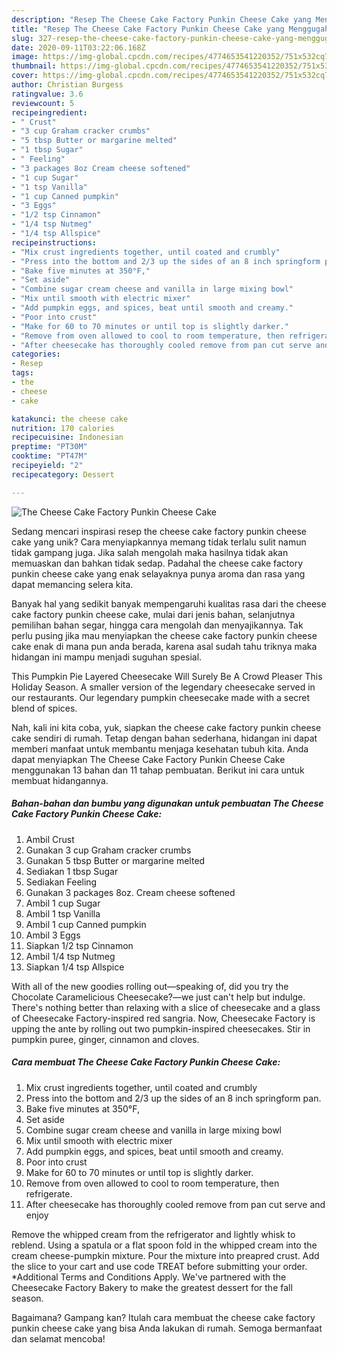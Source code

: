 ```yaml
---
description: "Resep The Cheese Cake Factory Punkin Cheese Cake yang Menggugah Selera"
title: "Resep The Cheese Cake Factory Punkin Cheese Cake yang Menggugah Selera"
slug: 327-resep-the-cheese-cake-factory-punkin-cheese-cake-yang-menggugah-selera
date: 2020-09-11T03:22:06.168Z
image: https://img-global.cpcdn.com/recipes/4774653541220352/751x532cq70/the-cheese-cake-factory-punkin-cheese-cake-recipe-main-photo.jpg
thumbnail: https://img-global.cpcdn.com/recipes/4774653541220352/751x532cq70/the-cheese-cake-factory-punkin-cheese-cake-recipe-main-photo.jpg
cover: https://img-global.cpcdn.com/recipes/4774653541220352/751x532cq70/the-cheese-cake-factory-punkin-cheese-cake-recipe-main-photo.jpg
author: Christian Burgess
ratingvalue: 3.6
reviewcount: 5
recipeingredient:
- " Crust"
- "3 cup Graham cracker crumbs"
- "5 tbsp Butter or margarine melted"
- "1 tbsp Sugar"
- " Feeling"
- "3 packages 8oz Cream cheese softened"
- "1 cup Sugar"
- "1 tsp Vanilla"
- "1 cup Canned pumpkin"
- "3 Eggs"
- "1/2 tsp Cinnamon"
- "1/4 tsp Nutmeg"
- "1/4 tsp Allspice"
recipeinstructions:
- "Mix crust ingredients together, until coated and crumbly"
- "Press into the bottom and 2/3 up the sides of an 8 inch springform pan."
- "Bake five minutes at 350°F,"
- "Set aside"
- "Combine sugar cream cheese and vanilla in large mixing bowl"
- "Mix until smooth with electric mixer"
- "Add pumpkin eggs, and spices, beat until smooth and creamy."
- "Poor into crust"
- "Make for 60 to 70 minutes or until top is slightly darker."
- "Remove from oven allowed to cool to room temperature, then refrigerate."
- "After cheesecake has thoroughly cooled remove from pan cut serve and enjoy"
categories:
- Resep
tags:
- the
- cheese
- cake

katakunci: the cheese cake 
nutrition: 170 calories
recipecuisine: Indonesian
preptime: "PT30M"
cooktime: "PT47M"
recipeyield: "2"
recipecategory: Dessert

---
```



![The Cheese Cake Factory Punkin Cheese Cake](https://img-global.cpcdn.com/recipes/4774653541220352/751x532cq70/the-cheese-cake-factory-punkin-cheese-cake-recipe-main-photo.jpg)

Sedang mencari inspirasi resep the cheese cake factory punkin cheese cake yang unik? Cara menyiapkannya memang tidak terlalu sulit namun tidak gampang juga. Jika salah mengolah maka hasilnya tidak akan memuaskan dan bahkan tidak sedap. Padahal the cheese cake factory punkin cheese cake yang enak selayaknya punya aroma dan rasa yang dapat memancing selera kita.

Banyak hal yang sedikit banyak mempengaruhi kualitas rasa dari the cheese cake factory punkin cheese cake, mulai dari jenis bahan, selanjutnya pemilihan bahan segar, hingga cara mengolah dan menyajikannya. Tak perlu pusing jika mau menyiapkan the cheese cake factory punkin cheese cake enak di mana pun anda berada, karena asal sudah tahu triknya maka hidangan ini mampu menjadi suguhan spesial.

This Pumpkin Pie Layered Cheesecake Will Surely Be A Crowd Pleaser This Holiday Season. A smaller version of the legendary cheesecake served in our restaurants. Our legendary pumpkin cheesecake made with a secret blend of spices.


Nah, kali ini kita coba, yuk, siapkan the cheese cake factory punkin cheese cake sendiri di rumah. Tetap dengan bahan sederhana, hidangan ini dapat memberi manfaat untuk membantu menjaga kesehatan tubuh kita. Anda dapat menyiapkan The Cheese Cake Factory Punkin Cheese Cake menggunakan 13 bahan dan 11 tahap pembuatan. Berikut ini cara untuk membuat hidangannya.

<!--inarticleads1-->

##### Bahan-bahan dan bumbu yang digunakan untuk pembuatan The Cheese Cake Factory Punkin Cheese Cake:

1. Ambil  Crust
1. Gunakan 3 cup Graham cracker crumbs
1. Gunakan 5 tbsp Butter or margarine melted
1. Sediakan 1 tbsp Sugar
1. Sediakan  Feeling
1. Gunakan 3 packages 8oz. Cream cheese softened
1. Ambil 1 cup Sugar
1. Ambil 1 tsp Vanilla
1. Ambil 1 cup Canned pumpkin
1. Ambil 3 Eggs
1. Siapkan 1/2 tsp Cinnamon
1. Ambil 1/4 tsp Nutmeg
1. Siapkan 1/4 tsp Allspice


With all of the new goodies rolling out—speaking of, did you try the Chocolate Caramelicious Cheesecake?—we just can&#39;t help but indulge. There&#39;s nothing better than relaxing with a slice of cheesecake and a glass of Cheesecake Factory-inspired red sangria. Now, Cheesecake Factory is upping the ante by rolling out two pumpkin-inspired cheesecakes. Stir in pumpkin puree, ginger, cinnamon and cloves. 

<!--inarticleads2-->

##### Cara membuat The Cheese Cake Factory Punkin Cheese Cake:

1. Mix crust ingredients together, until coated and crumbly
1. Press into the bottom and 2/3 up the sides of an 8 inch springform pan.
1. Bake five minutes at 350°F,
1. Set aside
1. Combine sugar cream cheese and vanilla in large mixing bowl
1. Mix until smooth with electric mixer
1. Add pumpkin eggs, and spices, beat until smooth and creamy.
1. Poor into crust
1. Make for 60 to 70 minutes or until top is slightly darker.
1. Remove from oven allowed to cool to room temperature, then refrigerate.
1. After cheesecake has thoroughly cooled remove from pan cut serve and enjoy


Remove the whipped cream from the refrigerator and lightly whisk to reblend. Using a spatula or a flat spoon fold in the whipped cream into the cream cheese-pumpkin mixture. Pour the mixture into preapred crust. Add the slice to your cart and use code TREAT before submitting your order. *Additional Terms and Conditions Apply. We&#39;ve partnered with the Cheesecake Factory Bakery to make the greatest dessert for the fall season. 

Bagaimana? Gampang kan? Itulah cara membuat the cheese cake factory punkin cheese cake yang bisa Anda lakukan di rumah. Semoga bermanfaat dan selamat mencoba!
